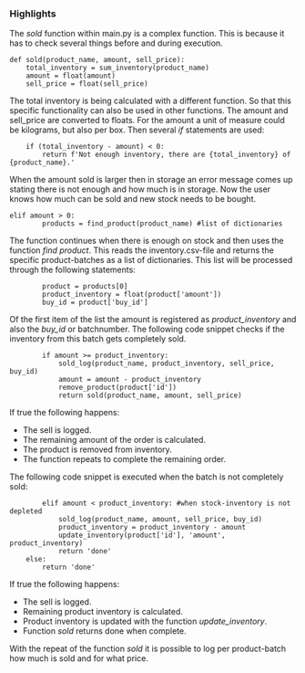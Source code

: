 ### Highlights

The *sold* function within main.py is a complex function. This is because it has to check several things before and during execution.
```
def sold(product_name, amount, sell_price):
    total_inventory = sum_inventory(product_name)
    amount = float(amount)
    sell_price = float(sell_price)
```
The total inventory is being calculated with a different function. So that this specific functionality can also be used in other functions.
The amount and sell_price are converted to floats. For the amount a unit of measure could be kilograms, but also per box.
Then several *if* statements are used:
```
    if (total_inventory - amount) < 0:
        return f'Not enough inventory, there are {total_inventory} of {product_name}.'
```
When the amount sold is larger then in storage an error message comes up stating there is not enough and how much is in storage. Now the user knows how much can be sold and new stock needs to be bought.
<br>
```
elif amount > 0:
        products = find_product(product_name) #list of dictionaries

```
The function continues when there is enough on stock and then uses the function *find product*. This reads the inventory.csv-file and returns the specific product-batches as a list of dictionaries. This list will be processed through the following statements:
```
        product = products[0]
        product_inventory = float(product['amount'])
        buy_id = product['buy_id']
```
Of the first item of the list the amount is registered as *product_inventory* and also the *buy_id* or batchnumber.
The following code snippet checks if the inventory from this batch gets completely sold.
```
        if amount >= product_inventory: 
            sold_log(product_name, product_inventory, sell_price, buy_id)
            amount = amount - product_inventory
            remove_product(product['id'])
            return sold(product_name, amount, sell_price)
```
If true the following happens:
- The sell is logged.
- The remaining amount of the order is calculated.
- The product is removed from inventory.
- The function repeats to complete the remaining order.

The following code snippet is executed when the batch is not completely sold:
```
        elif amount < product_inventory: #when stock-inventory is not depleted
            sold_log(product_name, amount, sell_price, buy_id)
            product_inventory = product_inventory - amount
            update_inventory(product['id'], 'amount', product_inventory)
            return 'done'
    else:
        return 'done'
```
If true the following happens:
- The sell is logged.
- Remaining product inventory is calculated.
- Product inventory is updated with the function *update_inventory*.
- Function *sold* returns done when complete.

With the repeat of the function *sold* it is possible to log per product-batch how much is sold and for what price.
